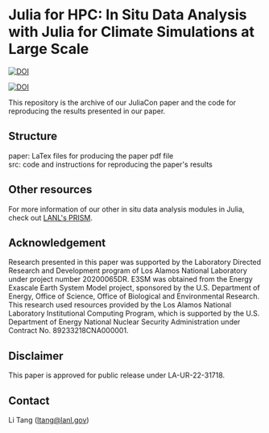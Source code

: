 # Julia for HPC: In Situ Data Analysis with Julia for Climate Simulations at Large Scale

[![DOI](https://zenodo.org/badge/563585650.svg)](https://zenodo.org/doi/10.5281/zenodo.12104096)

[![DOI](https://proceedings.juliacon.org/papers/10.21105/jcon.00134/status.svg)](https://doi.org/10.21105/jcon.00134)

This repository is the archive of our JuliaCon paper and the code for reproducing the results presented in our paper.


## Structure

paper: LaTex files for producing the paper pdf file  
src: code and instructions for reproducing the paper's results  

## Other resources

For more information of our other in situ data analysis modules in Julia, check out [LANL's PRISM](https://github.com/lanl/PRISM).

## Acknowledgement

Research presented in this paper was supported by the Laboratory Directed Research and Development program of Los Alamos National Laboratory under project number 20200065DR.
E3SM was obtained from the Energy Exascale Earth System Model project, sponsored by the U.S. Department of Energy, Office of Science, Office of Biological and Environmental Research.
This research used resources provided by the Los Alamos National Laboratory Institutional Computing Program, which is supported by the U.S. Department of Energy National Nuclear Security Administration under Contract No. 89233218CNA000001.

## Disclaimer

This paper is approved for public release under LA-UR-22-31718.

## Contact

Li Tang (ltang@lanl.gov)
